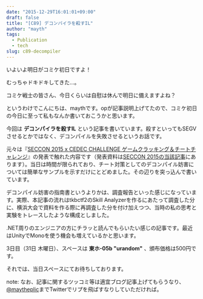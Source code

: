 ```yaml
---
date: "2015-12-29T16:01:01+09:00"
draft: false
title: "[C89] デコンパイラを殺すIL"
author: "mayth"
tags:
  - Publication
  - tech
slug: c89-decompiler
---
```


いよいよ明日がコミケ初日ですよ！

むっちゃドキドキしてきた…。

コミケ戦士の皆さん、今日くらいは自慰は休んで明日に備えますよね？

というわけでこんにちは、maythです。opが記事説明上げてたので、コミケ初日の今日に至って私もなんか書いておこうかと思います。

今回は **デコンパイラを殺すIL** という記事を書いています。殺すといってもSEGVさせるとかではなく、デコンパイルを失敗させるというお話です。

元々は『[SECCON 2015 x CEDEC CHALLENGE ゲームクラッキング＆チートチャレンジ](http://cedec.cesa.or.jp/2015/session/ENG/10405.html)』の発表で触れた内容です（発表資料は[SECCON 2015の当該記事](http://2015.seccon.jp/cedec-challenge-2015.html)にあります）。当日は時間が限られており、チート対策としてのデコンパイル妨害については簡単なサンプルを示すだけにとどめました。その辺りを突っ込んで書いています。

デコンパイル妨害の指南書というよりかは、調査報告といった感じになっています。実際、本記事の流れはtkbctf2のSkill Analyzerを作るにあたって調査した分に、横浜大会で資料を作る際に再調査した分を付け加えつつ、当時の私の思考と実験をトレースしたような構成としました。

.NET周りのエンジニアの方にチラッと読んでもらいたい感じの記事です。最近はUnityでMonoを使う機会も増えているかと思います。

3日目（31日 木曜日）、スペースは **東ホ-05b "urandom"** 、頒布価格は500円です。

それでは、当日スペースにてお待ちしております。

note: なお、記事に関するツッコミ等は適宜ブログ記事上げてもらうなり、[@maytheplic](https://twitter.com/maytheplic)までTwitterでリプを飛ばすなりしていただければ。
